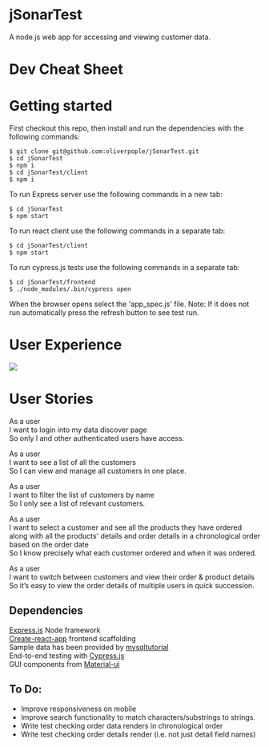 # jSonarTest

A node.js web app for accessing and viewing customer data.

# Dev Cheat Sheet

# Getting started

First checkout this repo, then install and run the dependencies with the following commands:

```
$ git clone git@github.com:oliverpople/jSonarTest.git
$ cd jSonarTest
$ npm i
$ cd jSonarTest/client
$ npm i
```

To run Express server use the following commands in a new tab:

```
$ cd jSonarTest
$ npm start
```

To run react client use the following commands in a separate tab:

```
$ cd jSonarTest/client
$ npm start
```

To run cypress.js tests use the following commands in a separate tab:

```
$ cd jSonarTest/frontend
$ ./node_modules/.bin/cypress open
```

When the browser opens select the 'app_spec.js' file. Note: If it does not run automatically press the refresh button to see test run.

# User Experience

![](jSonarTestDemo.gif)

# User Stories

As a user  
I want to login into my data discover page  
So only I and other authenticated users have access.

As a user  
I want to see a list of all the customers  
So I can view and manage all customers in one place.

As a user  
I want to filter the list of customers by name  
So I only see a list of relevant customers.

As a user  
I want to select a customer and see all the products they have ordered along with all the products' details and order details in a chronological order based on the order date  
So I know precisely what each customer ordered and when it was ordered.

As a user  
I want to switch between customers and view their order & product details  
So it’s easy to view the order details of multiple users in quick succession.

## Dependencies

[Express.js](https://expressjs.com/) Node framework  
[Create-react-app](https://github.com/facebook/create-react-app) frontend scaffolding  
Sample data has been provided by [mysqltutorial](http://www.mysqltutorial.org/mysql-sample-database.aspx)  
End-to-end testing with [Cypress.js](https://www.cypress.io/)  
GUI components from [Material-ui](https://material-ui.com/)

## To Do:

- Improve responsiveness on mobile
- Improve search functionality to match characters/substrings to strings.
- Write test checking order data renders in chronological order
- Write test checking order details render (i.e. not just detail field names)
